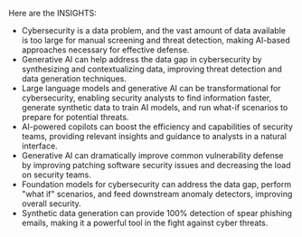 Here are the INSIGHTS:

* Cybersecurity is a data problem, and the vast amount of data available is too large for manual screening and threat detection, making AI-based approaches necessary for effective defense.
* Generative AI can help address the data gap in cybersecurity by synthesizing and contextualizing data, improving threat detection and data generation techniques.
* Large language models and generative AI can be transformational for cybersecurity, enabling security analysts to find information faster, generate synthetic data to train AI models, and run what-if scenarios to prepare for potential threats.
* AI-powered copilots can boost the efficiency and capabilities of security teams, providing relevant insights and guidance to analysts in a natural interface.
* Generative AI can dramatically improve common vulnerability defense by improving patching software security issues and decreasing the load on security teams.
* Foundation models for cybersecurity can address the data gap, perform "what if" scenarios, and feed downstream anomaly detectors, improving overall security.
* Synthetic data generation can provide 100% detection of spear phishing emails, making it a powerful tool in the fight against cyber threats.
